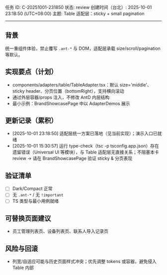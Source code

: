 任务 ID: C-20251001-231850
状态: review
创建时间（台北）: 2025-10-01 23:18:50 (UTC+08:00)
主题: Table 适配层：sticky + small pagination

---

## 背景
统一重组件体验，禁止覆写 `.ant-*` 与 DOM，适配层承载 size/scroll/pagination 等默认。

## 实现要点（计划）
- components/adapters/table/TableAdapter.tsx：默认 size='middle'、sticky header、分页位置（bottomRight），支持横向滚动
- 通过外层容器/props 注入，不修改 AntD 内层结构
- 最小示例：BrandShowcasePage 中以 AdapterDemos 展示

## 更新记录（累积）
- [2025-10-01 23:18:50] 适配层统一方案已落地（见当前实现）；演示入口已就绪
- [2025-10-01 15:30:57] 运行 type-check（tsc -p tsconfig.app.json）存在遗留错误（Universal UI 等模块），与 Table 适配层无直接关系；不阻塞本卡 review → 请在 BrandShowcasePage 验证 sticky & 分页表现

## 验证清单
- [ ] Dark/Compact 正常
- [ ] 无 `.ant-*` / 无 `!important`
- [ ] TS 类型与最小用例就绪

## 可替换页面建议
- 员工管理列表页、设备列表页、联系人导入记录页

## 风险与回滚
- 列宽/自适应可能与历史页面样式冲突；优先调整 tokens 或容器，避免侵入 Table 内部

